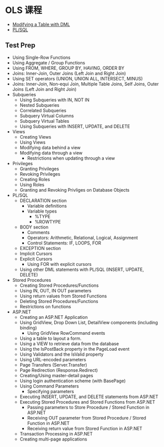 # OLS 课程

* [Modifying a Table with DML](./files/Modifying_a_Table_with_DML_Statements.md)
* [PL/SQL](./files/PL_SQL.md)






## Test Prep

* Using Single-Row Functions
* Using Aggregate / Group Functions
* Using FROM, WHERE, GROUP BY, HAVING, ORDER BY
* Joins: Inner-Join, Outer Joins (Left Join and Right Join)
* Using SET operators (UNION, UNION ALL, INTERSECT, MINUS)
* Joins: Inner-Join, Non-equi Join, Multiple Table Joins, Self Joins, Outer Joins (Left Join and Right Join)
* Subqueries
    * Using Subqueries with IN, NOT IN
    * Nested Subqueries
    * Correlated Subqueries
    * Subquery Virtual Columns
    * Subquery Virtual Tables
    * Using Subqueries with INSERT, UPDATE, and DELETE
* Views
    * Creating Views
    * Using Views
    * Modifying data behind a view
    * Modifying data through a view
        * Restrictions when updating through a view
* Privileges
    * Granting Privileges
    * Revoking Privileges
    * Creating Roles
    * Using Roles
    * Granting and Revoking Privliges on Database Objects
* PL/SQL
    * DECLARATION section
        * Variable definitions
        * Variable types
            * %TYPE
            * %ROWTYPE
    * BODY section
        * Comments
        * Operators: Arithmetic, Relational, Logical, Assignment
        * Control Statements: IF, LOOPS, FOR
    * EXCEPTION section
    * Implicit Cursors
    * Explicit Cursors
        * Using FOR with explicit cursors
    * Using other DML statements with PL/SQL (INSERT, UPDATE, DELETE)
* Stored Procedures
    * Creating Stored Procedures/Functions
    * Using IN, OUT, IN OUT parameters
    * Using return values from Stored Functions
    * Deleting Stored Procedures/Functions
    * Restrictions on functions
* ASP.NET
    * Creating an ASP.NET Application
    * Using GridView, Drop Down List, DetailView components (including binding)
        * Using GridView RowCommand events
    * Using a table to layout a form.
    * Using a VIEW to retrieve data from the database
    * Using the IsPostBack property in the PageLoad event
    * Using Validators and the IsValid property
    * Using URL-encoded parameters
    * Page Transfers (Server.Transfer)
    * Page Redirection (Response.Redirect)
    * Creating/Using master-detail pages
    * Using login authentication scheme (with BasePage)
    * Using Command Parameters
        * Specifying parameters
    * Executing INSERT, UPDATE, and DELETE statements from ASP.NET
    * Executing Stored Procedures and Stored Functions from ASP.NET
        * Passing parameters to Store Procedure / Stored Function in ASP.NET
        * Receiving OUT parameter from Stored Procedure / Stored Function in ASP.NET
        * Receiving return value from Stored Function in ASP.NET
    * Transaction Processing in ASP.NET
    * Creating multi-page applications